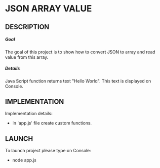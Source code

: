 JSON ARRAY VALUE
================


DESCRIPTION
-----------

##### Goal
The goal of this project is to show how to convert JSON to array and read value from this array.

##### Details
Java Script function returns text "Hello World". This text is displayed on Console.


IMPLEMENTATION
-----------

Implementation details:
* In 'app.js' file create custom functions.
  

LAUNCH
------

To launch project please type on Console:
* node app.js